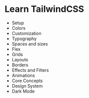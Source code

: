 <h1>Learn TailwindCSS</h1>

<ul>
    <li>Setup</li>
    <li>Colors</li>
    <li>Customization</li>
    <li>Typography</li>
    <li>Spaces and sizes</li>
    <li>Flex</li>
    <li>Grids</li>
    <li>Layouts</li>
    <li>Borders</li>
    <li>Effects and Filters</li>
    <li>Animations</li>
    <li>Core Concepts</li>
    <li>Design System</li>
    <li>Dark Mode</li>
</ul>